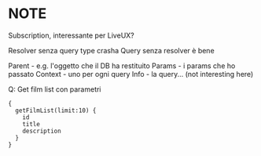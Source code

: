 # NOTE

Subscription, interessante per LiveUX?

Resolver senza query type crasha
Query senza resolver è bene

Parent - e.g. l'oggetto che il DB ha restituito
Params - i params che ho passato
Context - uno per ogni query
Info - la query... (not interesting here)


Q: Get film list con parametri

```gql
{
  getFilmList(limit:10) {
    id
    title
    description
  }
}
```

